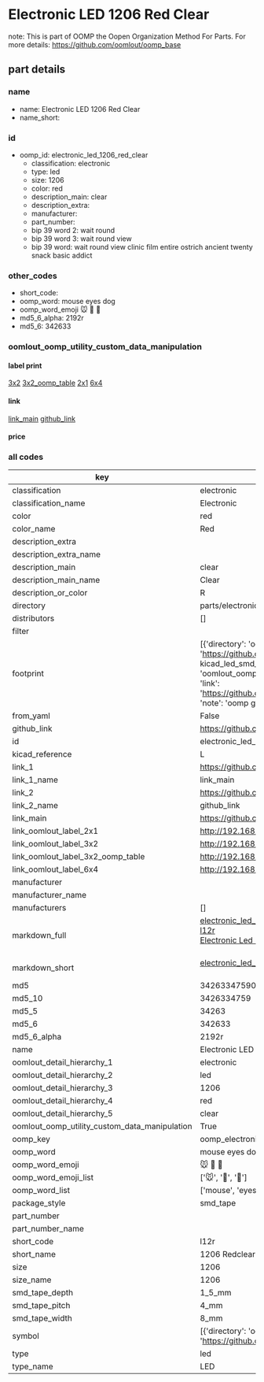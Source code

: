 # Electronic LED 1206 Red Clear  

note: This is part of OOMP the Oopen Organization Method For Parts. For more details: https://github.com/oomlout/oomp_base

##  part details





### name
* name: Electronic LED 1206 Red Clear
* name_short: 
### id
* oomp_id: electronic_led_1206_red_clear
  * classification: electronic
  * type: led
  * size: 1206
  * color: red
  * description_main: clear
  * description_extra: 
  * manufacturer: 
  * part_number: 
  * bip 39 word 2: wait round
  * bip 39 word 3: wait round view
  * bip 39 word: wait round view clinic film entire ostrich ancient twenty snack basic addict

### other_codes
* short_code: 
* oomp_word: mouse eyes dog
* oomp_word_emoji :mouse: :eyes: :dog:
* md5_6_alpha: 2192r
* md5_6: 342633






### oomlout_oomp_utility_custom_data_manipulation
#### label print
[3x2](http://192.168.1.245:1112/?label=oomp%202192r)
[3x2_oomp_table](http://192.168.1.107:1112/?label=oomp%202192r)
[2x1](http://192.168.1.242:1112/?label=oomp%202192r)
[6x4](http://192.168.1.55:1112/?label=oomp%202192r)    

#### link

[link_main](https://github.com/oomlout/oomlout_oomp_current_version_messy/tree/main/parts/electronic_led_1206_red_clear) [github_link](https://github.com/oomlout/oomlout_oomp_part_src/tree/main/parts/electronic_led_1206_red_clear)                             

#### price







### all codes 
| key | value |  
| --- | --- |  
| classification | electronic |  
| classification_name | Electronic |  
| color | red |  
| color_name | Red |  
| description_extra |  |  
| description_extra_name |  |  
| description_main | clear |  
| description_main_name | Clear |  
| description_or_color | R  |  
| directory | parts/electronic_led_1206_red_clear |  
| distributors | [] |  
| filter |  |  
| footprint | [{'directory': 'oomlout_oomp_footprint_bot/footprints/kicad_led_smd_led_1206_3216metric//working/working.kicad_mod', 'index': 0, 'link': 'https://github.com/oomlout/oomlout_oomp_footprint_bot/tree/main/foootprntss/kicad_led_smd_led_1206_3216metric', 'note': 'source footprint kicad_led_smd_led_1206_3216metric', 'oomp_key': 'oomp_kicad_led_smd_led_1206_3216metric'}, {'directory': 'oomlout_oomp_footprint_bot/footprints/oomlout_oomlout_oomp_part_footprints_l12r_electronic_led_1206_red_clear//working/working.kicad_mod', 'index': 1, 'link': 'https://github.com/oomlout/oomlout_oomp_footprint_bot/tree/main/foootprntss/oomlout_oomlout_oomp_part_footprints_l12r_electronic_led_1206_red_clear', 'note': 'oomp generated footprint', 'oomp_key': 'oomp_oomlout_oomlout_oomp_part_footprints_l12r_electronic_led_1206_red_clear'}] |  
| from_yaml | False |  
| github_link | https://github.com/oomlout/oomlout_oomp_part_src/tree/main/parts/electronic_led_1206_red_clear |  
| id | electronic_led_1206_red_clear |  
| kicad_reference | L |  
| link_1 | https://github.com/oomlout/oomlout_oomp_current_version_messy/tree/main/parts/electronic_led_1206_red_clear |  
| link_1_name | link_main |  
| link_2 | https://github.com/oomlout/oomlout_oomp_part_src/tree/main/parts/electronic_led_1206_red_clear |  
| link_2_name | github_link |  
| link_main | https://github.com/oomlout/oomlout_oomp_current_version_messy/tree/main/parts/electronic_led_1206_red_clear |  
| link_oomlout_label_2x1 | http://192.168.1.242:1112/?label=oomp%202192r |  
| link_oomlout_label_3x2 | http://192.168.1.245:1112/?label=oomp%202192r |  
| link_oomlout_label_3x2_oomp_table | http://192.168.1.107:1112/?label=oomp%202192r |  
| link_oomlout_label_6x4 | http://192.168.1.55:1112/?label=oomp%202192r |  
| manufacturer |  |  
| manufacturer_name |  |  
| manufacturers | [] |  
| markdown_full | [electronic_led_1206_red_clear](https://github.com/oomlout/oomlout_oomp_current_version_messy/tree/main/parts/electronic_led_1206_red_clear)<br>[l12r](https://github.com/oomlout/oomlout_oomp_current_version_messy/tree/main/parts/electronic_led_1206_red_clear)<br>[Electronic Led 1206 Red Clear](https://github.com/oomlout/oomlout_oomp_current_version_messy/tree/main/parts/electronic_led_1206_red_clear)<br><br> |  
| markdown_short | [electronic_led_1206_red_clear](https://github.com/oomlout/oomlout_oomp_current_version_messy/tree/main/parts/electronic_led_1206_red_clear)<br><br> |  
| md5 | 342633475908939d2e2b22b3e7ef1fb3 |  
| md5_10 | 3426334759 |  
| md5_5 | 34263 |  
| md5_6 | 342633 |  
| md5_6_alpha | 2192r |  
| name | Electronic LED 1206 Red Clear |  
| oomlout_detail_hierarchy_1 | electronic |  
| oomlout_detail_hierarchy_2 | led |  
| oomlout_detail_hierarchy_3 | 1206 |  
| oomlout_detail_hierarchy_4 | red |  
| oomlout_detail_hierarchy_5 | clear |  
| oomlout_oomp_utility_custom_data_manipulation | True |  
| oomp_key | oomp_electronic_led_1206_red_clear |  
| oomp_word | mouse eyes dog |  
| oomp_word_emoji | :mouse: :eyes: :dog: |  
| oomp_word_emoji_list | [':mouse:', ':eyes:', ':dog:'] |  
| oomp_word_list | ['mouse', 'eyes', 'dog'] |  
| package_style | smd_tape |  
| part_number |  |  
| part_number_name |  |  
| short_code | l12r |  
| short_name | 1206 Redclear Led |  
| size | 1206 |  
| size_name | 1206 |  
| smd_tape_depth | 1_5_mm |  
| smd_tape_pitch | 4_mm |  
| smd_tape_width | 8_mm |  
| symbol | [{'directory': 'oomlout_oomp_symbol_bot/symbols/kicad_device_led//working/working.kicad_sym', 'index': 0, 'link': 'https://github.com/oomlout/oomlout_oomp_symbol_bot/tree/main/symbols/kicad_device_led', 'oomp_key': 'oomp_kicad_device_led'}] |  
| type | led |  
| type_name | LED |  
